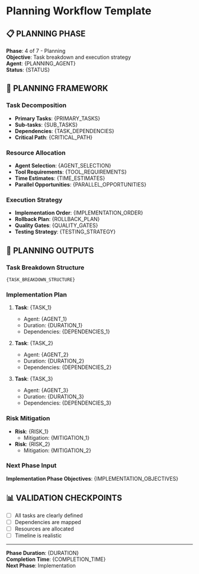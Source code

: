# Planning Workflow Template

## 📋 PLANNING PHASE

**Phase**: 4 of 7 - Planning  
**Objective**: Task breakdown and execution strategy  
**Agent**: {PLANNING_AGENT}  
**Status**: {STATUS}  

## 🎯 PLANNING FRAMEWORK

### Task Decomposition
- **Primary Tasks**: {PRIMARY_TASKS}
- **Sub-tasks**: {SUB_TASKS}
- **Dependencies**: {TASK_DEPENDENCIES}
- **Critical Path**: {CRITICAL_PATH}

### Resource Allocation
- **Agent Selection**: {AGENT_SELECTION}
- **Tool Requirements**: {TOOL_REQUIREMENTS}
- **Time Estimates**: {TIME_ESTIMATES}
- **Parallel Opportunities**: {PARALLEL_OPPORTUNITIES}

### Execution Strategy
- **Implementation Order**: {IMPLEMENTATION_ORDER}
- **Rollback Plan**: {ROLLBACK_PLAN}
- **Quality Gates**: {QUALITY_GATES}
- **Testing Strategy**: {TESTING_STRATEGY}

## 🎯 PLANNING OUTPUTS

### Task Breakdown Structure
```
{TASK_BREAKDOWN_STRUCTURE}
```

### Implementation Plan
1. **Task**: {TASK_1}
   - Agent: {AGENT_1}
   - Duration: {DURATION_1}
   - Dependencies: {DEPENDENCIES_1}

2. **Task**: {TASK_2}
   - Agent: {AGENT_2}
   - Duration: {DURATION_2}
   - Dependencies: {DEPENDENCIES_2}

3. **Task**: {TASK_3}
   - Agent: {AGENT_3}
   - Duration: {DURATION_3}
   - Dependencies: {DEPENDENCIES_3}

### Risk Mitigation
- **Risk**: {RISK_1}
  - Mitigation: {MITIGATION_1}
- **Risk**: {RISK_2}
  - Mitigation: {MITIGATION_2}

### Next Phase Input
**Implementation Phase Objectives**: {IMPLEMENTATION_OBJECTIVES}

## 📊 VALIDATION CHECKPOINTS

- [ ] All tasks are clearly defined
- [ ] Dependencies are mapped
- [ ] Resources are allocated
- [ ] Timeline is realistic

---

**Phase Duration**: {DURATION}  
**Completion Time**: {COMPLETION_TIME}  
**Next Phase**: Implementation